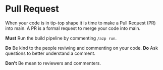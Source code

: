# Pull Request
When your code is in tip-top shape it is time to make a Pull Request (PR) into main.  A PR is a
formal request to merge your code into main.

**Must** Run the build pipeline by commenting `/azp run`.

**Do** Be kind to the people reviwing and commenting on your code.
**Do** Ask questions to better understand a comment.

**Don't** Be mean to reviewers and commenters.